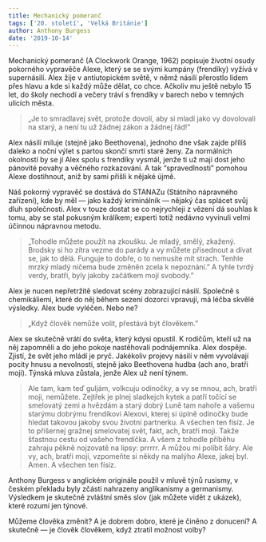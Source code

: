 ```yaml
---
title: Mechanický pomeranč
tags: ['20. století', 'Velká Británie']
author: Anthony Burgess
date: '2019-10-14'
---
```


Mechanický pomeranč (A Clockwork Orange, 1962) popisuje životní osudy pokorného vypravěče Alexe, který se se svými kumpány (frendíky) vyžívá v supernásilí. Alex žije v antiutopickém světě, v němž násilí přerostlo lidem přes hlavu a kde si každý může dělat, co chce. Ačkoliv mu ještě nebylo 15 let, do školy nechodí a večery tráví s frendíky v barech nebo v temných ulicích města.


> „Je to smradlavej svět, protože dovolí, aby si mladí jako vy dovolovali na starý, a není tu už žádnej zákon a žádnej řád!”

Alex násilí miluje (stejně jako Beethovena), jednoho dne však zajde příliš daleko a noční výlet s partou skončí smrtí staré ženy. Za normálních okolností by se jí Alex spolu s frendíky vysmál, jenže ti už mají dost jeho pánovité povahy a věčného rozkazování. A tak “spravedlnosti” pomohou Alexe dostihnout, aniž by sami přišli k nějaké újmě.

Náš pokorný vypravěč se dostává do STANAZu (Státního nápravného zařízení), kde by měl — jako každý kriminálník — nějaký čas splácet svůj dluh společnosti. Alex v touze dostat se co nejrychleji z vězení dá souhlas k tomu, aby se stal pokusným králíkem; experti totiž nedávno vyvinuli velmi účinnou nápravnou metodu.


> „Tohodle můžete použít na zkoušku. Je mladý, smělý, zkažený. Brodsky si ho zítra vezme do parády a vy můžete přisednout a dívat se, jak to dělá. Funguje to dobře, o to nemusíte mít strach. Tenhle mrzký mladý ničema bude změněn zcela k nepoznání.” A tyhle tvrdý verdy, bratři, byly jakoby začátkem mojí svobody.”

Alex je nucen nepřetržitě sledovat scény zobrazující násilí. Společně s chemikáliemi, které do něj během sezení dozorci vpravují, má léčba skvělé výsledky. Alex bude vyléčen. Nebo ne?


> „Když člověk nemůže volit, přestává být člověkem.”

Alex se skutečně vrátí do světa, který kdysi opustil. K rodičům, kteří už na něj zapomněli a do jeho pokoje nastěhovali podnájemníka. Alex dospěje. Zjistí, že svět jeho mládí je pryč. Jakékoliv projevy násilí v něm vyvolávají pocity hnusu a nevolnosti, stejně jako Beethovena hudba (ach ano, bratři moji). Týnská mluva zůstala, jenže Alex už není týnem.


> Ale tam, kam teď guljám, volkcuju odinočky, a vy se mnou, ach, bratři moji, nemůžete. Zejtřek je plnej sladkejch kytek a patří točící se smelovatý zemi a hvězdám a starý dobrý Luně tam nahoře a vašemu starýmu dobrýmu frendíkovi Alexovi, kterej si úplně odinočky bude hledat takovou jakoby svou životní partnerku. A všechen ten físíz. Je to příšernej gražnej smelovatej svět, fakt, ach, bratři moji. Takže šťastnou cestu od vašeho frendíčka. A všem z tohodle příběhu zahraju pěkně nojzovatě na lipsy: prrrrr. A můžou mi políbit šáry. Ale vy, ach, bratři moji, vzpomeňte si někdy na malýho Alexe, jakej byl. Amen. A všechen ten físíz.

Anthony Burgess v anglickém originále použil v mluvě týnů rusismy, v českém překladu byly zčásti nahrazeny anglikanismy a germanismy. Výsledkem je skutečně zvláštní směs slov (jak můžete vidět z ukázek), které rozumí jen týnové.

Můžeme člověka změnit? A je dobrem dobro, které je činěno z donucení? A skutečně — je člověk člověkem, když ztratil možnost volby?

